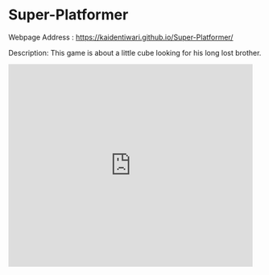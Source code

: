 # Super-Platformer

Webpage Address : https://kaidentiwari.github.io/Super-Platformer/

Description: This game is about a little cube looking for his long lost brother.

<iframe allowtransparency="true" width="485" height="402" src="https://scratch.mit.edu/projects/embed/252208137/?autostart=true" frameborder="0" allowfullscreen="true"></iframe>



